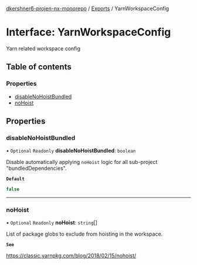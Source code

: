 [dkershner6-projen-nx-monorepo](../README.md) / [Exports](../modules.md) / YarnWorkspaceConfig

# Interface: YarnWorkspaceConfig

Yarn related workspace config

## Table of contents

### Properties

- [disableNoHoistBundled](YarnWorkspaceConfig.md#disablenohoistbundled)
- [noHoist](YarnWorkspaceConfig.md#nohoist)

## Properties

### disableNoHoistBundled

• `Optional` `Readonly` **disableNoHoistBundled**: `boolean`

Disable automatically applying `noHoist` logic for all sub-project "bundledDependencies".

**`Default`**

```ts
false
```

___

### noHoist

• `Optional` `Readonly` **noHoist**: `string`[]

List of package globs to exclude from hoisting in the workspace.

**`See`**

https://classic.yarnpkg.com/blog/2018/02/15/nohoist/
